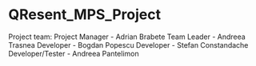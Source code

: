 # QResent_MPS_Project

Project team:
Project Manager - Adrian Brabete
Team Leader - Andreea Trasnea
Developer - Bogdan Popescu
Developer - Stefan Constandache
Developer/Tester - Andreea Pantelimon
